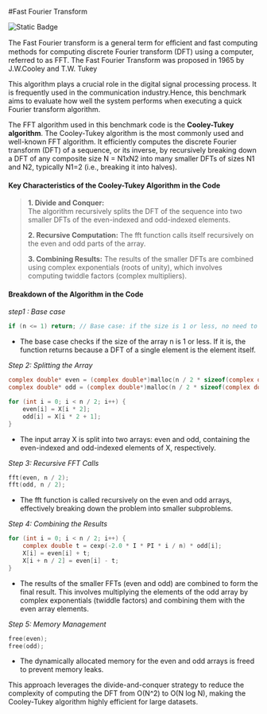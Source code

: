  #Fast Fourier Transform
 
 ![Static Badge](https://img.shields.io/badge/Test-%20Succeeded-%20green)

 The Fast Fourier transform is a general term for eﬀicient and fast computing methods for computing discrete Fourier transform (DFT) using a computer,
referred to as FFT. The Fast Fourier Transform was proposed in 1965 by J.W.Cooley and T.W. Tukey

This algorithm plays a crucial role in the digital signal processing process. It is frequently used in the communication industry.Hence, this benchmark aims to evaluate 
how well the system performs when executing a quick Fourier transform algorithm.


The FFT algorithm used in this benchmark code is the **Cooley-Tukey algorithm**. The Cooley-Tukey algorithm is the most commonly used and well-known FFT algorithm.
It efficiently computes the discrete Fourier transform (DFT) of a sequence, or its inverse, by recursively breaking down a DFT of any composite size 
N = N1xN2 into many smaller DFTs of sizes N1 and N2, typically N1=2 (i.e., breaking it into halves).

#### Key Characteristics of the Cooley-Tukey Algorithm in the Code

> **1. Divide and Conquer:**  
> The algorithm recursively splits the DFT of the sequence into two smaller DFTs of the even-indexed and odd-indexed elements.
>
> **2. Recursive Computation:**
> The fft function calls itself recursively on the even and odd parts of the array.
>
> **3. Combining Results:** 
> The results of the smaller DFTs are combined using complex exponentials (roots of unity), which involves computing twiddle factors (complex multipliers).
> 

#### Breakdown of the Algorithm in the Code

*step1 : Base case*

```c
if (n <= 1) return; // Base case: if the size is 1 or less, no need to process
```
+ The base case checks if the size of the array n is 1 or less. If it is, the function returns because a DFT of a single element is the element itself.

*Step 2: Splitting the Array*
```c
complex double* even = (complex double*)malloc(n / 2 * sizeof(complex double));
complex double* odd = (complex double*)malloc(n / 2 * sizeof(complex double));

for (int i = 0; i < n / 2; i++) {
    even[i] = X[i * 2];
    odd[i] = X[i * 2 + 1];
}
```
+ The input array X is split into two arrays: even and odd, containing the even-indexed and odd-indexed elements of X, respectively.

*Step 3: Recursive FFT Calls*
```c
fft(even, n / 2);
fft(odd, n / 2);
```
+ The fft function is called recursively on the even and odd arrays, effectively breaking down the problem into smaller subproblems.

*Step 4: Combining the Results*
```c
for (int i = 0; i < n / 2; i++) {
    complex double t = cexp(-2.0 * I * PI * i / n) * odd[i];
    X[i] = even[i] + t;
    X[i + n / 2] = even[i] - t;
}
```
+ The results of the smaller FFTs (even and odd) are combined to form the final result. This involves multiplying the elements of the odd array by complex exponentials (twiddle factors) and combining them with the even array elements.

*Step 5: Memory Management*
```c
free(even);
free(odd);
```
+ The dynamically allocated memory for the even and odd arrays is freed to prevent memory leaks.

This approach leverages the divide-and-conquer strategy to reduce the complexity of computing the DFT from 
O(N^2) to O(N log N), making the Cooley-Tukey algorithm highly efficient for large datasets.


